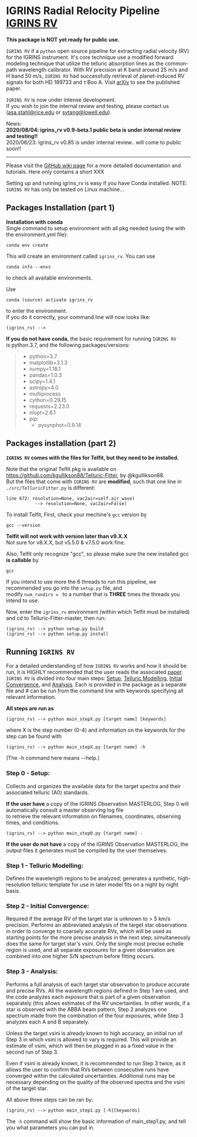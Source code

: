 # IGRINS Radial Relocity Pipeline [IGRINS RV](https://github.com/shihyuntang/igrins_rv)

**This package is NOT yet ready for public use.**

``IGRINS RV`` if a ``python`` open source pipeline for extracting radial velocity (RV) for the IGRINS instrument. It's core technique use a modified forward modeling technique that utilize the telluric absorption lines as the common-path wavelength calibrator. With RV precision at K band around 25 m/s and H band 50 m/s, ``IGRINS RV`` had successfully retrieval of planet-induced RV signals for both HD 189733 and &tau; Boo A. Visit [arXiv]() to see the published paper.

``IGRINS RV`` is now under intense development. \
If you wish to join the internal review and testing, please contact us (asa.stahl@rice.edu or sytang@lowell.edu).

News:\
**2020/08/04: igrins_rv v0.9-beta.1 public beta is under internal review and testing!!**\
2020/06/23: igrins_rv v0.85 is under internal review.. will come to public soon!!

***
Please visit the [GitHub wiki page](https://github.com/shihyuntang/igrins_rv/wiki) for a more detailed documentation and tutorials.
Here only contains a short XXX

Setting up and running igrins_rv is easy if you have Conda installed.
NOTE: ``IGRINS RV`` has only be tested on Linux machine...

## Packages Installation (part 1)
**Installation with conda**\
Single command to setup environment with all pkg needed (using the with the environment.yml file):
```
conda env create
```

This will create an environment called ``igrins_rv``. You can use
```
conda info --envs
```
to check all available environments.

Use
```
conda (source) activate igrins_rv
```
to enter the environment.\
If you do it correctly, your command line will now looks like:
```
(igrins_rv) -->
```
**If you do not have conda**, the basic requirement for running ``IGRINS RV``\
is python.3.7, and the following packages/versions:
>    - python=3.7
>    - matplotlib=3.1.3
>    - numpy=1.18.1
>    - pandas=1.0.3
>    - scipy=1.4.1
>    - astropy=4.0
>    - multiprocess
>    - cython=0.29.15
>    - requests=2.23.0
>    - nlopt=2.6.1
>    - pip:
>      - pysynphot=0.9.14

## Packages installation (part 2)
**``IGRINS RV`` comes with the files for Telfit, but they need to be installed.**

Note that the original Telfit pkg is available on https://github.com/kgullikson88/Telluric-Fitter, by @kgullikson88.\
But the files that come with ``IGRINS RV`` are **modified**, such that one line in ``./src/TelluricFitter.py`` is different:
```
line 672: resolution=None, vac2air=self.air_wave)
           --> resolution=None, vac2air=False)
```
To install Telfit, First, check your mechine's ``gcc`` version by
```
gcc --version
```
**Telfit will not work with version later than v9.X.X**\
Not sure for v8.X.X, but v5.5.0 & v7.5.0 work fine.

Also, Telfit only recognize "gcc", so please make sure the new installed gcc **is callable** by
```
gcc
```
If you intend to use more the 6 threads to run this pipeline, we recommended you go into the ``setup.py`` file, and\
modify ``num_rundirs = `` to a number that is **THREE** times the threads you intend to use.

Now, enter the ``igrins_rv`` environment (within which Telfit must be installed)\
and cd to Telluric-Fitter-master, then run:
```
(igrins_rv) --> python setup.py build
(igrins_rv) --> python setup.py install
```

## Running ``IGRINS RV``

For a detailed understanding of how ``IGRINS RV`` works and how it should be run, it is HIGHLY recommended that the user reads the associated [paper]().
``IGRINS RV`` is divided into four main steps: 
[Setup](https://github.com/shihyuntang/igrins_rv#step-0---setup-), 
[Telluric Modelling](https://github.com/shihyuntang/igrins_rv#step-1---telluric-modelling-), 
[Initial Convergence](https://github.com/shihyuntang/igrins_rv#step-2---initial-convergence-), and 
[Analysis](https://github.com/shihyuntang/igrins_rv#step-3---analysis-).
Each is provided in the package as a separate file and # can be run from the command line with keywords specifying all relevant information.

**All steps are run as**
```
(igrins_rv) --> python main_stepX.py [target name] [keywords]
```
where X is the step number (0-4) and information on the keywords for the step can be found with
```
(igrins_rv) --> python main_stepX.py [target name] -h
```
(The -h command here means --help.)


### Step 0 - Setup: 
Collects and organizes the available data for the target spectra and their associated telluric (A0) standards. 

**If the user have** a copy of the IGRINS Observation MASTERLOG, Step 0 will automatically consult a master observing log file\
to retrieve the relevant information on filenames, coordinates, observing times, and conditions.
```
(igrins_rv) --> python main_step0.py [target name] -
```
**If the user do not have** a copy of the IGRINS Observation MASTERLOG, the output files it generates must be compiled by the user themselves. 


### Step 1 - Telluric Modelling: 
Defines the wavelength regions to be analyzed; generates a synthetic, high-resolution telluric template for use in later model fits on a night by night basis. 

### Step 2 - Initial Convergence: 
Required if the average RV of the target star is unknown to $>$ 5 km/s precision. Performs an abbreviated analysis of the target star observations in order to converge to coarsely accurate RVs, which will be used as starting points for the more precise analysis in the next step; simultaneously does the same for target star's vsini. Only the single most precise echelle region is used, and all separate exposures for a given observation are combined into one higher S/N spectrum before fitting occurs. 

### Step 3 - Analysis: 
Performs a full analysis of each target star observation to produce accurate and precise RVs. All the wavelength regions defined in Step 1 are used, and the code analyzes each exposure that is part of a given observation separately (this allows estimates of the RV uncertainties. In other words, if a star is observed with the ABBA beam pattern, Step 2 analyzes one spectrum made from the combination of the four exposures, while Step 3 analyzes each A and B separately. 

Unless the target vsini is already known to high accuracy, an initial run of Step 3 in which vsini is allowed to vary is required. This will provide an estimate of vsini, which will then be plugged in as a fixed value in the second run of Step 3. 

Even if vsini is already known, it is recommended to run Step 3 twice, as it allows the user to confirm that RVs between consecutive runs have converged within the calculated uncertainties. Additional runs may be necessary depending on the quality of the observed spectra and the vsini of the target star. 

All above three steps can be ran by:
```
(igrins_rv) --> python main_step1.py [-h][keywords]
```
The `-h` command will show the basic information of main_step1.py, and tell you what parameters you can put in.


